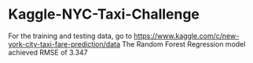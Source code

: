 # Kaggle-NYC-Taxi-Challenge

For the training and testing data, go to https://www.kaggle.com/c/new-york-city-taxi-fare-prediction/data 
The Random Forest Regression model achieved RMSE of 3.347
